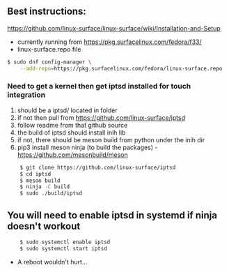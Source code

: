 ## Best instructions:

https://github.com/linux-surface/linux-surface/wiki/Installation-and-Setup
* currently running from https://pkg.surfacelinux.com/fedora/f33/
* linux-surface.repo file
```bash
$ sudo dnf config-manager \
    --add-repo=https://pkg.surfacelinux.com/fedora/linux-surface.repo
```
### Need to get a kernel then get iptsd installed for touch integration
  1. should be a iptsd/ located in folder
  2. if not then pull from  https://github.com/linux-surface/iptsd
  3.  follow readme from that github source
  4.  the build of iptsd should install inih lib
  5. if not, there should be meson build from python under the inih dir
  6. pip3 install meson ninja  (to build the packages)
    -https://github.com/mesonbuild/meson
```bash
    $ git clone https://github.com/linux-surface/iptsd
    $ cd iptsd
    $ meson build
    $ ninja -C build
    $ sudo ./build/iptsd
```
## You will need to enable iptsd in systemd if ninja doesn't workout


```bash
    $ sudo systemctl enable iptsd
    $ sudo systemctl start iptsd    
```
* A reboot wouldn't hurt...
